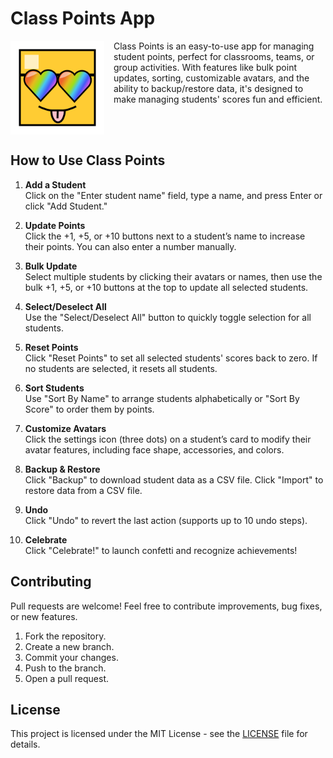 # Class Points App

<p>
  <img src="weeble.svg" alt="ClassPoints Logo" width="150" height="auto" align=left style="margin-right: 15px;">

</p>

Class Points is an easy-to-use app for managing student points, perfect for classrooms, teams, or group activities. With features like bulk point updates, sorting, customizable avatars, and the ability to backup/restore data, it's designed to make managing students' scores fun and efficient.

<div style="clear:both;"></div>

## How to Use Class Points

1. **Add a Student**  
   Click on the "Enter student name" field, type a name, and press Enter or click "Add Student."

2. **Update Points**  
   Click the +1, +5, or +10 buttons next to a student’s name to increase their points. You can also enter a number manually.

3. **Bulk Update**  
   Select multiple students by clicking their avatars or names, then use the bulk +1, +5, or +10 buttons at the top to update all selected students.

4. **Select/Deselect All**  
   Use the "Select/Deselect All" button to quickly toggle selection for all students.

5. **Reset Points**  
   Click "Reset Points" to set all selected students' scores back to zero. If no students are selected, it resets all students.

6. **Sort Students**  
   Use "Sort By Name" to arrange students alphabetically or "Sort By Score" to order them by points.

7. **Customize Avatars**  
   Click the settings icon (three dots) on a student’s card to modify their avatar features, including face shape, accessories, and colors.

8. **Backup & Restore**  
   Click "Backup" to download student data as a CSV file. Click "Import" to restore data from a CSV file.

9. **Undo**  
   Click "Undo" to revert the last action (supports up to 10 undo steps).

10. **Celebrate**  
    Click "Celebrate!" to launch confetti and recognize achievements!

## Contributing

Pull requests are welcome! Feel free to contribute improvements, bug fixes, or new features. 

1. Fork the repository.
2. Create a new branch.
3. Commit your changes.
4. Push to the branch.
5. Open a pull request.

## License

This project is licensed under the MIT License - see the [LICENSE](LICENSE) file for details.
